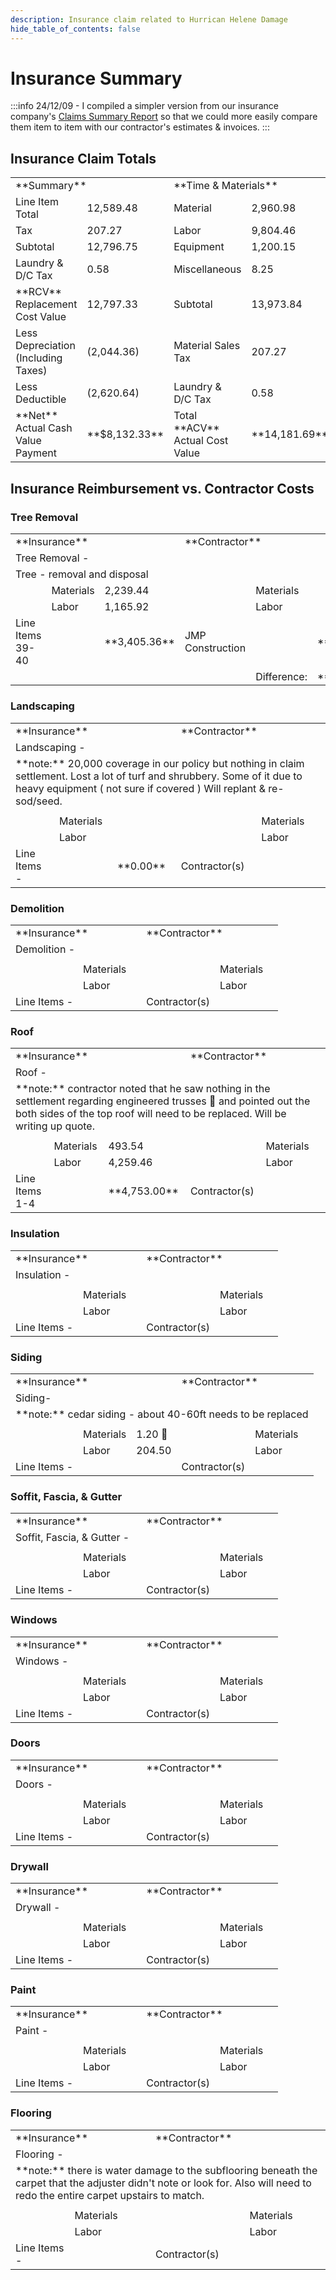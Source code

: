 ```yaml
---
description: Insurance claim related to Hurrican Helene Damage
hide_table_of_contents: false
---
```


# Insurance Summary

:::info
24/12/09 - I compiled a simpler version from our insurance company's [Claims Summary Report](/notes/house/helene-ins-adjust) so that we could more easily compare them item to item with our contractor's estimates & invoices. 
:::

## Insurance Claim Totals

<table>
<tbody>
<tr style={{ borderBottom: "2px solid" }}>
<td colspan="2">**Summary**</td>
<td colspan="2">**Time & Materials**</td>
</tr>
<tr>
<td>Line Item Total</td>
<td>12,589.48</td>
<td>Material</td>
<td>2,960.98</td>
</tr>
<tr>
<td>Tax</td>
<td>207.27</td>
<td>Labor</td>
<td>9,804.46</td>
</tr>
<tr>
<td>Subtotal</td>
<td>12,796.75</td>
<td>Equipment</td>
<td>1,200.15</td>
</tr>
<tr>
<td>Laundry &amp; D/C Tax</td>
<td>0.58</td>
<td>Miscellaneous</td>
<td>8.25</td>
</tr>
<tr>
<td>**RCV** Replacement Cost Value</td>
<td>12,797.33</td>
<td>Subtotal</td>
<td>13,973.84</td>
</tr>
<tr>
<td>Less Depreciation (Including Taxes)</td>
<td>(2,044.36)</td>
<td>Material Sales Tax</td>
<td>207.27</td>
</tr>
<tr>
<td>Less Deductible</td>
<td>(2,620.64)</td>
<td>Laundry &amp; D/C Tax</td>
<td>0.58</td>
</tr>
<tr>
<td>**Net** Actual Cash Value Payment</td>
<td>**$8,132.33**</td>
<td>Total **ACV** Actual Cost Value</td>
<td>**14,181.69**</td>
</tr>
</tbody>
</table>

## Insurance Reimbursement vs. Contractor Costs

### Tree Removal

<table>
<tbody>
<tr style={{ borderBottom: "2px solid" }}>
<td colspan="3">**Insurance**</td>
<td colspan="3">**Contractor**</td>
</tr>
<tr>
<td colspan="6">Tree Removal -</td>
</tr>
<tr>
<td colspan="3">Tree - removal and disposal</td>
<td colspan="3"></td>
</tr>
<tr>
<td></td>
<td>Materials</td>
<td>2,239.44</td>
<td></td>
<td>Materials</td>
<td></td>
</tr>
<tr>
<td></td>
<td>Labor</td>
<td>1,165.92</td>
<td></td>
<td>Labor</td>
<td></td>
</tr>
<tr>
<td>Line Items 39-40</td>
<td></td>
<td style={{ borderTop: "2px solid" }}>**3,405.36**</td>
<td>JMP Construction </td>
<td></td>
<td style={{ borderTop: "2px solid" }}>**6750.00**</td>
</tr>
<td colspan="4"></td>
<td>Difference:</td>
<td>**3344.64**</td>
<tr>
</tr>
</tbody>
</table>

### Landscaping

<table>
<tbody>
<tr style={{ borderBottom: "2px solid" }}>
<td colspan="3">**Insurance**</td>
<td colspan="3">**Contractor**</td>
</tr>
<tr style={{ borderTop: "2px solid" }}>
<td colspan="6">Landscaping -</td>
</tr>
<tr>
<td colspan="6">**note:** 20,000 coverage in our policy but nothing in claim settlement. Lost a lot of turf and shrubbery. Some of it due to heavy equipment ( not sure if covered ) Will replant & re-sod/seed. </td>
</tr>
<tr>
<td colspan="3"></td>
<td colspan="3"></td>
</tr>
<tr>
<td></td>
<td>Materials</td>
<td></td>
<td></td>
<td>Materials</td>
<td></td>
</tr>
<tr>
<td></td>
<td>Labor</td>
<td></td>
<td></td>
<td>Labor</td>
<td></td>
</tr>
<tr>
<td>Line Items - </td>
<td></td>
<td style={{ borderTop: "2px solid" }}>**0.00**</td>
<td>Contractor(s)</td>
<td></td>
<td style={{ borderTop: "2px solid" }}></td>
</tr>
</tbody>
</table>

### Demolition

<table>
<tbody>
<tr style={{ borderBottom: "2px solid" }}>
<td colspan="3">**Insurance**</td>
<td colspan="3">**Contractor**</td>
</tr>
<tr style={{ borderTop: "2px solid" }}>
<td colspan="6">Demolition -</td>
</tr>
<tr>
<td colspan="3"></td>
<td colspan="3"></td>
</tr>
<tr>
<td></td>
<td>Materials</td>
<td></td>
<td></td>
<td>Materials</td>
<td></td>
</tr>
<tr>
<td></td>
<td>Labor</td>
<td></td>
<td></td>
<td>Labor</td>
<td></td>
</tr>
<tr>
<td>Line Items - </td>
<td></td>
<td style={{ borderTop: "2px solid" }}></td>
<td>Contractor(s)</td>
<td></td>
<td style={{ borderTop: "2px solid" }}></td>
</tr>
</tbody>
</table>

### Roof

<table>
<tbody>
<tr style={{ borderBottom: "2px solid" }}>
<td colspan="3">**Insurance**</td>
<td colspan="3">**Contractor**</td>
</tr>
<tr style={{ borderTop: "2px solid" }}>
<td colspan="6">Roof -</td>
</tr>
<tr>
<td colspan="6">**note:** contractor noted that he saw nothing in the settlement regarding engineered trusses 🛑 and pointed out the both sides of the top roof will need to be replaced. Will be writing up quote.</td>
</tr>
<tr>
<td colspan="3"></td>
<td colspan="3"></td>
</tr>
<tr>
<td></td>
<td>Materials</td>
<td>493.54</td>
<td></td>
<td>Materials</td>
<td></td>
</tr>
<tr>
<td></td>
<td>Labor</td>
<td>4,259.46</td>
<td></td>
<td>Labor</td>
<td></td>
</tr>
<tr>
<td>Line Items 1-4 </td>
<td></td>
<td style={{ borderTop: "2px solid" }}>**4,753.00**</td>
<td>Contractor(s)</td>
<td></td>
<td style={{ borderTop: "2px solid" }}></td>
</tr>
</tbody>
</table>

### Insulation

<table>
<tbody>
<tr style={{ borderBottom: "2px solid" }}>
<td colspan="3">**Insurance**</td>
<td colspan="3">**Contractor**</td>
</tr>
<tr style={{ borderTop: "2px solid" }}>
<td colspan="6">Insulation -</td>
</tr>
<tr>
<td colspan="3"></td>
<td colspan="3"></td>
</tr>
<tr>
<td></td>
<td>Materials</td>
<td></td>
<td></td>
<td>Materials</td>
<td></td>
</tr>
<tr>
<td></td>
<td>Labor</td>
<td></td>
<td></td>
<td>Labor</td>
<td></td>
</tr>
<tr>
<td>Line Items - </td>
<td></td>
<td style={{ borderTop: "2px solid" }}></td>
<td>Contractor(s)</td>
<td></td>
<td style={{ borderTop: "2px solid" }}></td>
</tr>
</tbody>
</table>

### Siding

<table>
<tbody>
<tr style={{ borderBottom: "2px solid" }}>
<td colspan="3">**Insurance**</td>
<td colspan="3">**Contractor**</td>
</tr>
<tr style={{ borderTop: "2px solid" }}>
<td colspan="6">Siding-</td>
</tr>
<tr>
<td colspan="6">**note:** cedar siding - about 40-60ft needs to be replaced</td>
</tr>
<tr>
<td colspan="3"></td>
<td colspan="3"></td>
</tr>
<tr>
<td></td>
<td>Materials</td>
<td>1.20 🛑</td>
<td></td>
<td>Materials</td>
<td></td>
</tr>
<tr>
<td></td>
<td>Labor</td>
<td>204.50</td>
<td></td>
<td>Labor</td>
<td></td>
</tr>
<tr>
<td>Line Items - </td>
<td></td>
<td style={{ borderTop: "2px solid" }}></td>
<td>Contractor(s)</td>
<td></td>
<td style={{ borderTop: "2px solid" }}></td>
</tr>
</tbody>
</table>

### Soffit, Fascia, & Gutter

<table>
<tbody>
<tr style={{ borderBottom: "2px solid" }}>
<td colspan="3">**Insurance**</td>
<td colspan="3">**Contractor**</td>
</tr>
<tr style={{ borderTop: "2px solid" }}>
<td colspan="6">Soffit, Fascia, & Gutter -</td>
</tr>
<tr>
<td colspan="3"></td>
<td colspan="3"></td>
</tr>
<tr>
<td></td>
<td>Materials</td>
<td></td>
<td></td>
<td>Materials</td>
<td></td>
</tr>
<tr>
<td></td>
<td>Labor</td>
<td></td>
<td></td>
<td>Labor</td>
<td></td>
</tr>
<tr>
<td>Line Items - </td>
<td></td>
<td style={{ borderTop: "2px solid" }}></td>
<td>Contractor(s)</td>
<td></td>
<td style={{ borderTop: "2px solid" }}></td>
</tr>
</tbody>
</table>

### Windows

<table>
<tbody>
<tr style={{ borderBottom: "2px solid" }}>
<td colspan="3">**Insurance**</td>
<td colspan="3">**Contractor**</td>
</tr>
<tr style={{ borderTop: "2px solid" }}>
<td colspan="6">Windows -</td>
</tr>
<tr>
<td colspan="3"></td>
<td colspan="3"></td>
</tr>
<tr>
<td></td>
<td>Materials</td>
<td></td>
<td></td>
<td>Materials</td>
<td></td>
</tr>
<tr>
<td></td>
<td>Labor</td>
<td></td>
<td></td>
<td>Labor</td>
<td></td>
</tr>
<tr>
<td>Line Items - </td>
<td></td>
<td style={{ borderTop: "2px solid" }}></td>
<td>Contractor(s)</td>
<td></td>
<td style={{ borderTop: "2px solid" }}></td>
</tr>
</tbody>
</table>

### Doors

<table>
<tbody>
<tr style={{ borderBottom: "2px solid" }}>
<td colspan="3">**Insurance**</td>
<td colspan="3">**Contractor**</td>
</tr>
<tr style={{ borderTop: "2px solid" }}>
<td colspan="6">Doors -</td>
</tr>
<tr>
<td colspan="3"></td>
<td colspan="3"></td>
</tr>
<tr>
<td></td>
<td>Materials</td>
<td></td>
<td></td>
<td>Materials</td>
<td></td>
</tr>
<tr>
<td></td>
<td>Labor</td>
<td></td>
<td></td>
<td>Labor</td>
<td></td>
</tr>
<tr>
<td>Line Items - </td>
<td></td>
<td style={{ borderTop: "2px solid" }}></td>
<td>Contractor(s)</td>
<td></td>
<td style={{ borderTop: "2px solid" }}></td>
</tr>
</tbody>
</table>

### Drywall

<table>
<tbody>
<tr style={{ borderBottom: "2px solid" }}>
<td colspan="3">**Insurance**</td>
<td colspan="3">**Contractor**</td>
</tr>
<tr style={{ borderTop: "2px solid" }}>
<td colspan="6">Drywall -</td>
</tr>
<tr>
<td colspan="3"></td>
<td colspan="3"></td>
</tr>
<tr>
<td></td>
<td>Materials</td>
<td></td>
<td></td>
<td>Materials</td>
<td></td>
</tr>
<tr>
<td></td>
<td>Labor</td>
<td></td>
<td></td>
<td>Labor</td>
<td></td>
</tr>
<tr>
<td>Line Items - </td>
<td></td>
<td style={{ borderTop: "2px solid" }}></td>
<td>Contractor(s)</td>
<td></td>
<td style={{ borderTop: "2px solid" }}></td>
</tr>
</tbody>
</table>

### Paint

<table>
<tbody>
<tr style={{ borderBottom: "2px solid" }}>
<td colspan="3">**Insurance**</td>
<td colspan="3">**Contractor**</td>
</tr>
<tr style={{ borderTop: "2px solid" }}>
<td colspan="6">Paint -</td>
</tr>
<tr>
<td colspan="3"></td>
<td colspan="3"></td>
</tr>
<tr>
<td></td>
<td>Materials</td>
<td></td>
<td></td>
<td>Materials</td>
<td></td>
</tr>
<tr>
<td></td>
<td>Labor</td>
<td></td>
<td></td>
<td>Labor</td>
<td></td>
</tr>
<tr>
<td>Line Items - </td>
<td></td>
<td style={{ borderTop: "2px solid" }}></td>
<td>Contractor(s)</td>
<td></td>
<td style={{ borderTop: "2px solid" }}></td>
</tr>
</tbody>
</table>

### Flooring

<table>
<tbody>
<tr style={{ borderBottom: "2px solid" }}>
<td colspan="3">**Insurance**</td>
<td colspan="3">**Contractor**</td>
</tr>
<tr style={{ borderTop: "2px solid" }}>
<td colspan="6">Flooring -</td>
</tr>
<tr>
<td colspan="6">**note:** there is water damage to the subflooring beneath the carpet that the adjuster didn't note or look for. Also will need to redo the entire carpet upstairs to match.</td>
</tr>
<tr>
<td colspan="3"></td>
<td colspan="3"></td>
</tr>
<tr>
<td></td>
<td>Materials</td>
<td></td>
<td></td>
<td>Materials</td>
<td></td>
</tr>
<tr>
<td></td>
<td>Labor</td>
<td></td>
<td></td>
<td>Labor</td>
<td></td>
</tr>
<tr>
<td>Line Items - </td>
<td></td>
<td style={{ borderTop: "2px solid" }}></td>
<td>Contractor(s)</td>
<td></td>
<td style={{ borderTop: "2px solid" }}></td>
</tr>
</tbody>
</table>
